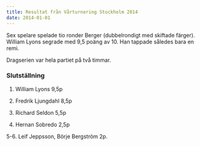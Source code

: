 ```yaml
---
title: Resultat från Vårturnering Stockholm 2014
date: 2014-01-01
---
```


Sex spelare spelade tio ronder Berger (dubbelrondigt med skiftade färger). William Lyons segrade med 9,5 poäng av 10. Han tappade således bara en remi.

Dragserien var hela partiet på två timmar.

### Slutställning ###

1. William Lyons 9,5p

2. Fredrik Ljungdahl 8,5p

3. Richard Seldon 5,5p

4. Hernan Sobredo 2,5p

5-6. Leif Jeppsson, Börje Bergström 2p.